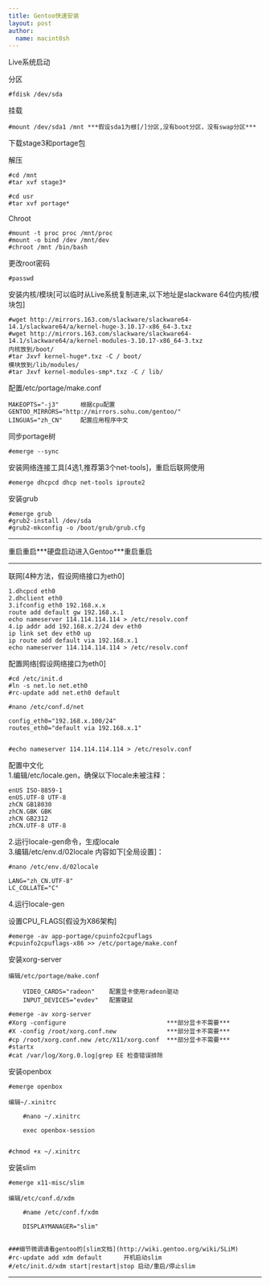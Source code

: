 ```yaml
---
title: Gentoo快速安装 
layout: post
author:
  name: macint0sh
---
```

Live系统启动       

分区       

    #fdisk /dev/sda     

挂载

    #mount /dev/sda1 /mnt ***假设sda1为根[/]分区,没有boot分区，没有swap分区***     

下载stage3和portage包     

解压     

    #cd /mnt     
    #tar xvf stage3*    

    #cd usr       
    #tar xvf portage*     
Chroot

    #mount -t proc proc /mnt/proc       
    #mount -o bind /dev /mnt/dev     
    #chroot /mnt /bin/bash       

更改root密码

    #passwd

安装内核/模块[可以临时从Live系统复制进来,以下地址是slackware 64位内核/模块包]     
    
    #wget http://mirrors.163.com/slackware/slackware64-14.1/slackware64/a/kernel-huge-3.10.17-x86_64-3.txz    
    #wget http://mirrors.163.com/slackware/slackware64-14.1/slackware64/a/kernel-modules-3.10.17-x86_64-3.txz     
    内核放到/boot/     
    #tar Jxvf kernel-huge*.txz -C / boot/    
    模块放到/lib/modules/      
    #tar Jxvf kernel-modules-smp*.txz -C / lib/     

配置/etc/portage/make.conf      

    MAKEOPTS="-j3"      根据cpu配置         
    GENTOO_MIRRORS="http://mirrors.sohu.com/gentoo/"      
    LINGUAS="zh_CN"     配置应用程序中文            

同步portage树      

    #emerge --sync       

安装网络连接工具[4选1,推荐第3个net-tools]，重启后联网使用 

    #emerge dhcpcd dhcp net-tools iproute2           

安装grub 

    #emerge grub      
    #grub2-install /dev/sda         
    #grub2-mkconfig -o /boot/grub/grub.cfg         

****************************************         

重启重启\*\**硬盘启动进入Gentoo\*\**重启重启             

****************************************         
联网[4种方法，假设网络接口为eth0]               

    1.dhcpcd eth0      
    2.dhclient eth0       
    3.ifconfig eth0 192.168.x.x      
    route add default gw 192.168.x.1      
    echo nameserver 114.114.114.114 > /etc/resolv.conf     
    4.ip addr add 192.168.x.2/24 dev eth0     
    ip link set dev eth0 up      
    ip route add default via 192.168.x.1       
    echo nameserver 114.114.114.114 > /etc/resolv.conf       

配置网络[假设网络接口为eth0]        

    #cd /etc/init.d     
    #ln -s net.lo net.eth0      
    #rc-update add net.eth0 default      

    #nano /etc/conf.d/net        
          
    config_eth0="192.168.x.100/24"           
    routes_eth0="default via 192.168.x.1"          
               

    #echo nameserver 114.114.114.114 > /etc/resolv.conf         

配置中文化          
1.编辑/etc/locale.gen，确保以下locale未被注释：             

    enUS ISO-8859-1             
    enUS.UTF-8 UTF-8            
    zhCN GB18030                
    zhCN.GBK GBK                
    zhCN GB2312             
    zhCN.UTF-8 UTF-8                

2.运行locale-gen命令，生成locale                
3.编辑/etc/env.d/02locale 内容如下[全局设置]：                  
    
    #nano /etc/env.d/02locale                   
           
    LANG="zh_CN.UTF-8"                      
    LC_COLLATE="C"                  
            

4.运行locale-gen              

设置CPU\_FLAGS[假设为X86架构]      

    #emerge -av app-portage/cpuinfo2cpuflags      
    #cpuinfo2cpuflags-x86 >> /etc/portage/make.conf      

安装xorg-server                 

    编辑/etc/portage/make.conf                          
    
        VIDEO_CARDS="radeon"	配置显卡使用radeon驱动                      
        INPUT_DEVICES="evdev" 	配置键鼠                                

    #emerge -av xorg-server                 
    #Xorg -configure                            ***部分显卡不需要***        
    #X -config /root/xorg.conf.new              ***部分显卡不需要***         
    #cp /root/xorg.conf.new /etc/X11/xorg.conf  ***部分显卡不需要***         
    #startx                                                 
    #cat /var/log/Xorg.0.log|grep EE 检查错误排除

安装openbox                     

    #emerge openbox                         
                    
    编辑~/.xinitrc                      
        
        #nano ~/.xinitrc                    
                               
        exec openbox-session                    
                               
                        
    #chmod +x ~/.xinitrc                        

安装slim                

    #emerge x11-misc/slim               
                        
    编辑/etc/conf.d/xdm         
        
        #name /etc/conf.f/xdm
              
        DISPLAYMANAGER="slim"           
               
    
    ###细节微调请看gentoo的[slim文档](http://wiki.gentoo.org/wiki/SLiM)              
    #rc-update add xdm default 		开机启动slim                    
    #/etc/init.d/xdm start|restart|stop	启动/重启/停止slim                  

****************************************         

